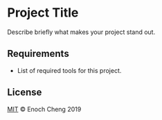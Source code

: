 # Project Title

Describe briefly what makes your project stand out.

## Requirements

- List of required tools for this project.


## License

[MIT](LICENSE) © Enoch Cheng 2019